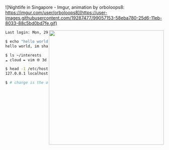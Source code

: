 ![Nightlife in Singapore - Imgur, animation by orboloops8: https://imgur.com/user/orboloops8](https://user-images.githubusercontent.com/19287477/99057153-58eba780-25d6-11eb-8033-88c5bd0bd7fe.gif)

<img align="right" src="https://user-images.githubusercontent.com/19287477/126031581-0d0086f6-2af8-4ab9-af53-a9a222eac0a3.gif" width="365">

```sh
Last login: Mon, 29 May 2023 at 20:58:11 +08 from 10.1.33.7

$ echo "hello world, im $(whoami)."
hello world, im shawn.

$ ls ~/interests
☁️ cloud ✒️ vim 🌐 3d 🌕 crypto 💻 code 🖼 nft 🚩 cyber 🥽 vr

$ head -1 /etc/hosts
127.0.0.1 localhost 🇸🇬 singapore

$ # change is the only constant. ^U^D
```
